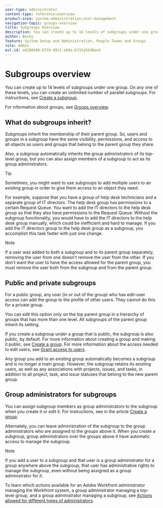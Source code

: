 ```yaml
---
user-type: administrator
content-type: reference;overview
product-area: system-administration;user-management
navigation-topic: groups-overview
title: Subgroups Overview
description: You can create up to 14 levels of subgroups under one group. On any one of these levels, you can create an unlimited number of parallel subgroups.
author: Becky
feature: System Setup and Administration, People Teams and Groups
role: Admin
exl-id: a4280498-6719-4911-a69a-b715a5438eed
---
```

# Subgroups overview

You can create up to 14 levels of subgroups under one group. On any one of these levels, you can create an unlimited number of parallel subgroups. For instructions, see [Create a subgroup](../../../administration-and-setup/manage-groups/create-and-manage-subgroups/create-a-subgroup.md).

For information about groups, see [Groups overview](../../../administration-and-setup/manage-groups/groups-overview/groups.md).

## What do subgroups inherit?

Subgroups inherit the membership of their parent group. So, users and groups in a subgroup have the same visibility, permissions, and access to all objects as users and groups that belong to the parent group they share.

Also, a subgroup automatically inherits the group administrators of its top-level group, but you can also assign members of a subgroup to act as its group administrators.

>[!TIP]
>
>Sometimes, you might want to use subgroups to add multiple users to an existing group in order to give them access to an object they need.
>
>For example, suppose that you have a group of help desk technicians and a separate group of IT directors. The help desk group has permissions to a certain Request Queue. You want to add the IT directors to the help desk group so that they also have permissions to the Request Queue. Without the subgroup functionality, you would have to add the IT directors to the help desk group manually, which could be inefficient and hard to manage. If you add the IT directors group to the help desk group as a subgroup, you accomplish this task faster with just one change.

>[!NOTE]
>
>If a user was added to both a subgroup and to its parent group separately, removing the user from one doesn't remove the user from the other. If you don't want the user to have the access allowed for the parent group, you must remove the user both from the subgroup and from the parent group.

## Public and private subgroups

For a public group, any user (in or out of the group) who has edit-user access can add the group to the profile of other users. They cannot do this for a private group.

You can edit this option only on the top parent group in a hierarchy of groups that has more than one level. All subgroups of the parent group inherit its setting.

If you create a subgroup under a group that is public, the subgroup is also public, by default. For more information about creating a group and making it public, see [Create a group](../../../administration-and-setup/manage-groups/create-and-manage-groups/create-a-group.md). For more information about the access needed to edit users, see [Grant access to users](../../../administration-and-setup/add-users/configure-and-grant-access/grant-access-other-users.md).

Any group you add to an existing group automatically becomes a subgroup and is no longer a main group. However, the subgroup retains its existing users, as well as any associations with projects, issues, and tasks, in addition to all project, task, and issue statuses that belong to the new parent group.

## Group administrators for subgroups

<!--
Group Admins of a subgroup can't manage statuses or project preferences of the subgroup YET (Sprint 22/Oct 28, 2020)</p>
-->

You can assign subgroup members as group administrators to the subgroup when you create it or edit it. For instructions, see [](../../../administration-and-setup/manage-groups/create-and-manage-groups/create-a-group.md#create) in the article [Create a group](../../../administration-and-setup/manage-groups/create-and-manage-groups/create-a-group.md).

Alternately, you can leave administration of the subgroup to the group administrators who are assigned to the groups above it. When you create a subgroup, group administrators over the groups above it have automatic access to manage the subgroup.

>[!NOTE]
>
>If you add a user to a subgroup and that user is a group administrator for a group anywhere above the subgroup, that user has administrative rights to manage the subgroup, even without being assigned as a group administrator for it.

To learn which actions available for an Adobe Workfront administrator managing the Workfront system, a group administrator managing a top-level group, and a group administrator managing a subgroup, see [Actions allowed for different types of administrators](../../../administration-and-setup/manage-groups/group-roles/group-actions-allowed-different-types-admins.md).
